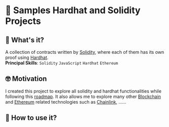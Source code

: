 # 🔹 Samples Hardhat and Solidity Projects

## 🤔 What's it?

A collection of contracts written by [Solidity](https://www.google.com/url?sa=t&rct=j&q=&esrc=s&source=web&cd=&cad=rja&uact=8&ved=2ahUKEwjlhN-foLj7AhWmKlkFHRdrCLUQFnoECA4QAQ&url=https%3A%2F%2Fdocs.soliditylang.org%2F&usg=AOvVaw2X1i5UVXvW48liVwACmH5g), where each of them has 
its own proof using [Hardhat](https://www.google.com/url?sa=t&rct=j&q=&esrc=s&source=web&cd=&cad=rja&uact=8&ved=2ahUKEwiJxt6ioLj7AhUJEVkFHRHrDL4QFnoECAkQAQ&url=https%3A%2F%2Fhardhat.org%2F&usg=AOvVaw0elAXCQakBN-UP6iVxaLI_). \
**Principal Skills**: `Solidity` `JavaScript` `Hardhat` `Ethereum` 

## 🤓 Motivation 
I created this project to explore all solidity and hardhat functionalities 
while following this [roadmap](https://www.notion.so/BlockChain-827b5e538b354209938e6e92b664e7f1#7aec457f68eb48bda0952b2af269f70a). It also allows me to explore many other 
[Blockchain](https://www.google.com/url?sa=t&rct=j&q=&esrc=s&source=web&cd=&cad=rja&uact=8&ved=2ahUKEwjV2-2roLj7AhUYK1kFHd6RDgIQFnoECBEQAQ&url=https%3A%2F%2Fwww.blockchain.com%2F&usg=AOvVaw2OfHahqj6f3noTHZBl-VL3) and [Ethereum](https://www.google.com/url?sa=t&rct=j&q=&esrc=s&source=web&cd=&cad=rja&uact=8&ved=2ahUKEwjGk_2ooLj7AhXpFlkFHYaHDUEQFnoECBsQAQ&url=https%3A%2F%2Fethereum.org%2Fen%2F&usg=AOvVaw0eeLMDGmReDO36VjWTkcvF) related technologies such as [Chainlink](https://www.google.com/url?sa=t&rct=j&q=&esrc=s&source=web&cd=&cad=rja&uact=8&ved=2ahUKEwjr_aOxoLj7AhUBFlkFHUblCQIQFnoECA4QAQ&url=https%3A%2F%2Fchain.link%2F&usg=AOvVaw07eJluK1FsWglrAHNPQJ90), ......


## 🧐 How to use it?


